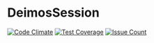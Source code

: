 # DeimosSession

[![Code Climate](https://codeclimate.com/github/REZ1DENT3/DeimosSession/badges/gpa.svg)](https://codeclimate.com/github/REZ1DENT3/DeimosSession)
[![Test Coverage](https://codeclimate.com/github/REZ1DENT3/DeimosSession/badges/coverage.svg)](https://codeclimate.com/github/REZ1DENT3/DeimosSession/coverage)
[![Issue Count](https://codeclimate.com/github/REZ1DENT3/DeimosSession/badges/issue_count.svg)](https://codeclimate.com/github/REZ1DENT3/DeimosSession)